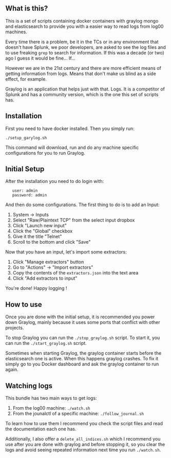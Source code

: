 What is this?
----

This is a set of scripts containing docker containers with graylog mongo and
elasticsearch to provide you with a easier way to read logs from log00 machines.

Every time there is a problem, be it in the TCs or in any environment that
doesn't have Splunk, we poor developers, are asked to see the log files and to
use freaking `grep` to search for information. If this was a decade (or two)
ago I guess it would be fine... If...

However we are in the 21st century and there are more efficient means of
getting information from logs. Means that don't make us blind as a side effect,
for example.

Graylog is an application that helps just with that. Logs. It is a competitor
of Splunk and has a community version, which is the one this set of scripts
has.

Installation
----

First you need to have docker installed. Then you simply run:

`./setup_garylog.sh`

This command will download, run and do any machine specific configurations for
you to run Graylog.

Initial Setup
----

After the installation you need to do login with:

```
   user: admin
   password: admin
```

And then do some configurations. The first thing to do is to add an Input:

1. System -> Inputs
2. Select "Raw/Plaintext TCP" from the select input dropbox
3. Click "Launch new input"
4. Click the "Global" checkbox
5. Give it the title "Telnet"
6. Scroll to the bottom and click "Save"

Now that you have an input, let's import some extractors:

1. Click "Manage extractors" button
2. Go to "Actions" -> "Import extractors"
3. Copy the contents of the `extractors.json` into the text area
4. Click "Add extractors to input"

You're done!
Happy logging !

How to use
----

Once you are done with the initial setup, it is recommended you power down
Graylog, mainly because it uses some ports that conflict with other projects.

To stop Graylog you can run the `./stop_graylog.sh` script.
To start it, you can run the `./start_graylog.sh` script.

Sometimes when starting Graylog, the graylog container starts before the
elasticsearch one is active. When this happens graylog crashes. To fix it
simply go to you Docker dashboard and ask the graylog container to run again.

Watching logs
---

This bundle has two main ways to get logs:

1. From the log00 machine: `./watch.sh`
2. From the jounalctl of a specific machine: `./follow_journal.sh`

To learn how to use them I recommend you check the script files and read the
documentation each one has.

Additionally, I also offer a `delete_all_indices.sh` which I recommend you use
after you are done with graylog and before stopping it, so you clear the logs
and avoid seeing repeated information next time you run `./watch.sh`.
